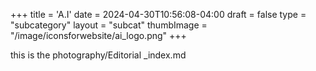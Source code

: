 +++
title = 'A.I'
date = 2024-04-30T10:56:08-04:00
draft = false
type = "subcategory"
layout = "subcat"
thumbImage = "/image/iconsforwebsite/ai_logo.png"
+++

this is the photography/Editorial _index.md